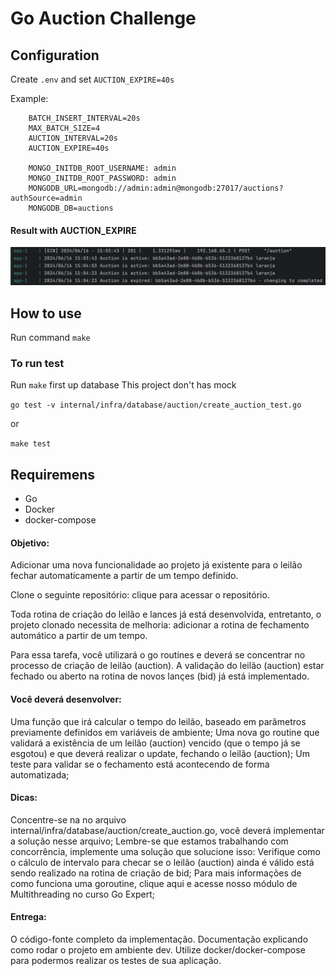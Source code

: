 # Go Auction Challenge

## Configuration

Create `.env` and set `AUCTION_EXPIRE=40s`

Example:
    
        BATCH_INSERT_INTERVAL=20s
        MAX_BATCH_SIZE=4
        AUCTION_INTERVAL=20s
        AUCTION_EXPIRE=40s
        
        MONGO_INITDB_ROOT_USERNAME: admin
        MONGO_INITDB_ROOT_PASSWORD: admin
        MONGODB_URL=mongodb://admin:admin@mongodb:27017/auctions?authSource=admin
        MONGODB_DB=auctions
    

#### Result with AUCTION_EXPIRE

![evidence-trigger-auction.png](evidence-trigger-auction.png)


## How to use

Run command `make`

### To run test

Run `make` first up database
This project don't has mock

`go test -v internal/infra/database/auction/create_auction_test.go`

or

`make test`

## Requiremens

- Go
- Docker
- docker-compose

#### Objetivo:
Adicionar uma nova funcionalidade ao projeto já existente para o leilão fechar automaticamente a partir de um tempo definido.

Clone o seguinte repositório: clique para acessar o repositório.

Toda rotina de criação do leilão e lances já está desenvolvida, entretanto, o projeto clonado necessita de melhoria: adicionar a rotina de fechamento automático a partir de um tempo.

Para essa tarefa, você utilizará o go routines e deverá se concentrar no processo de criação de leilão (auction). A validação do leilão (auction) estar fechado ou aberto na rotina de novos lançes (bid) já está implementado.

#### Você deverá desenvolver:

Uma função que irá calcular o tempo do leilão, baseado em parâmetros previamente definidos em variáveis de ambiente;
Uma nova go routine que validará a existência de um leilão (auction) vencido (que o tempo já se esgotou) e que deverá realizar o update, fechando o leilão (auction);
Um teste para validar se o fechamento está acontecendo de forma automatizada;

#### Dicas:

Concentre-se na no arquivo internal/infra/database/auction/create_auction.go, você deverá implementar a solução nesse arquivo;
Lembre-se que estamos trabalhando com concorrência, implemente uma solução que solucione isso:
Verifique como o cálculo de intervalo para checar se o leilão (auction) ainda é válido está sendo realizado na rotina de criação de bid;
Para mais informações de como funciona uma goroutine, clique aqui e acesse nosso módulo de Multithreading no curso Go Expert;

#### Entrega:

O código-fonte completo da implementação.
Documentação explicando como rodar o projeto em ambiente dev.
Utilize docker/docker-compose para podermos realizar os testes de sua aplicação.
